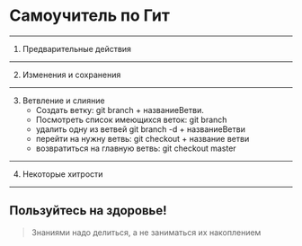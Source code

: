 # Самоучитель по Гит
---
1. Предварительные действия
---
2. Изменения и сохранения
---
3. Ветвление и слияние
    * Создать ветку: git branch + названиеВетви.
    * Посмотреть список имеющихся веток: git branch
    * удалить одну из ветвей git branch -d + названиеВетви
    * перейти на нужну ветвь: git checkout + название ветви
    * возвратиться на главную ветвь: git checkout master
--- 
4. Некоторые хитрости
---

## Пользуйтесь на здоровье!
>Знаниями надо делиться, а не заниматься их накоплением